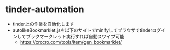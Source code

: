 # tinder-automation
- tinder上の作業を自動化します
- autolikeBookmarklet.jsを以下のサイトでminifyしてブラウザでtinderログインしてブックマークレット実行すれば自動スワイプ可能
  - https://crocro.com/tools/item/gen_bookmarklet/

